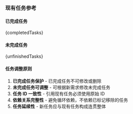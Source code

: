 ### 现有任务参考

#### 已完成任务

{completedTasks}

#### 未完成任务

{unfinishedTasks}

#### 任务调整原则

1. **已完成任务保护** - 已完成任务不可修改或删除
2. **未完成任务可调整** - 可根据新需求修改未完成任务
3. **任务 ID 一致性** - 引用现有任务必须使用原始 ID
4. **依赖关系完整性** - 避免循环依赖，不依赖已标记移除的任务
5. **任务延续性** - 新任务应与现有任务构成连贯整体
